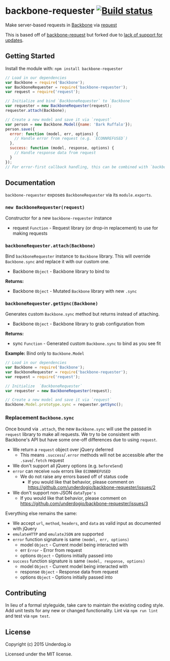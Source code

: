 # backbone-requester [![Build status](https://travis-ci.org/underdogio/backbone-requester.png?branch=master)](https://travis-ci.org/underdogio/backbone-requester)

Make server-based requests in [Backbone][] via [request][]

This is based off of [backbone-request][] but forked due to [lack of support for updates][update-issue].

[Backbone]: http://backbonejs.org/
[request]: https://github.com/request/request
[backbone-request]: https://github.com/Marak/node-backbone-request
[update-issue]: https://github.com/Marak/node-backbone-request/issues/4

## Getting Started
Install the module with: `npm install backbone-requester`

```js
// Load in our dependencies
var Backbone = require('Backbone');
var BackboneRequester = require('backbone-requester');
var request = require('request');

// Initialize and bind `BackboneRequester` to `Backbone`
var requester = new BackboneRequester(request);
requester.attach(Backbone);

// Create a new model and save it via `request`
var person = new Backbone.Model({name: 'Bark Ruffalo'});
person.save({
  error: function (model, err, options) {
    // Handle error from request (e.g. `ECONNREFUSED`)
  },
  success: function (model, response, options) {
    // Handle response data from request
  }
});
// For error-first callback handling, this can be combined with `backbone-callbacks`
```

## Documentation
`backbone-requester` exposes `BackboneRequester` via its `module.exports`.

### `new BackboneRequester(request)`
Constructor for a new `backbone-requester` instance

- request `Function` - Request library (or drop-in replacement) to use for making requests

### `backboneRequester.attach(Backbone)`
Bind `backboneRequester` instance to `Backbone` library. This will override `Backbone.sync` and replace it with our custom one.

- Backbone `Object` - Backbone library to bind to

**Returns:**

- Backbone `Object` - Mutated `Backbone` library with new `.sync`

### `backboneRequester.getSync(Backbone)`
Generates custom `Backbone.sync` method but returns instead of attaching.

- Backbone `Object` - Backbone library to grab configuration from

**Returns:**

- sync `Function` - Generated custom `Backbone.sync` to bind as you see fit

**Example:** Bind only to `Backbone.Model`

```js
// Load in our dependencies
var Backbone = require('Backbone');
var BackboneRequester = require('backbone-requester');
var request = require('request');

// Initialize  `BackboneRequester`
var requester = new BackboneRequester(request);

// Create a new model and save it via `request`
Backbone.Model.prototype.sync = requester.getSync();
```

### Replacement `Backbone.sync`
Once bound via `.attach`, the new `Backbone.sync` will use the passed in `request` library to make all requests. We try to be consistent with Backbone's API but have some one-off differences due to using `request`.

- We return a `request` object over jQuery deferred
    - This means `.success`/`.error` methods will not be accessible after the `.save`/`.fetch` request
- We don't support all jQuery options (e.g. `beforeSend`)
- `error` can receive `node` errors like `ECONNREFUSED`
    - We do not raise any errors based off of status code
        - If you would like that behavior, please comment on https://github.com/underdogio/backbone-requester/issues/2
- We don't support non-JSON `dataType's`
    - If you would like that behavior, please comment on https://github.com/underdogio/backbone-requester/issues/3

Everything else remains the same:

- We accept `url`, `method`, `headers`, and `data` as valid input as documented with jQuery
- `emulateHTTP` and `emulateJSON` are supported
- `error` function signature is same `(model, err, options)`
    - model `Object` - Current model being interacted with
    - err `Error` - Error from request
    - options `Object` - Options initially passed into
- `success` function signature is same `(model, response, options)`
    - model `Object` - Current model being interacted with
    - response `Object` - Response data from request
    - options `Object` - Options initially passed into

## Contributing
In lieu of a formal styleguide, take care to maintain the existing coding style. Add unit tests for any new or changed functionality. Lint via `npm run lint` and test via `npm test`.

## License
Copyright (c) 2015 Underdog.io

Licensed under the MIT license.

